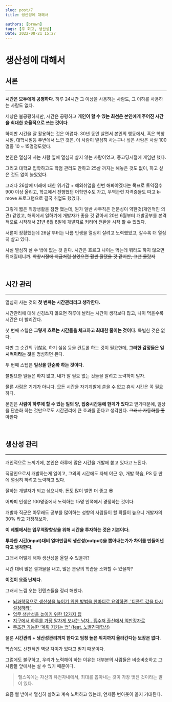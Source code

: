 ```yaml
---
slug: post/7
title: 생산성에 대해서

authors: [brown]
tags: [주 회고, 생산성]
Date: 2022-08-21 15:27
---
```


# 생산성에 대해서

## 서론

---

**시간은 모두에게 공평하다**. 하루 24시간 그 이상을 사용하는 사람도, 그 이하를 사용하는 사람도 없다.

세상은 불공평하지만, 시간은 공평하고 **개인이 할 수 있는 최선은 본인에게 주어진 시간을 최대한 효율적으로 쓰는 것이다**.

하지만 시간을 잘 활용하는 것은 어렵다. 30년 동안 살면서 본인의 행동에서, 혹은 학창시절, 대학시절등 주변에서 느낀 것은, 이 사람이 열심히 사는구나 싶은 사람은 사실 100명중 10 ~ 15명정도였다.

본인은 열심히 사는 사람 옆에 열심히 살지 않는 사람이었고, 중고딩시절에 게임만 했다.

그리고 대학교 입학하고도 학점 관리도 안하고 25살 까지는 해놓은 것도 없이, 하고 싶은 것도 없이 놀았었다.

그러다 26살에 미래에 대한 위기감 + 해외취업을 한번 해봐야겠다는 목표로 토익점수 900 이상 올리고, 학교에서 진행했던 어학연수도 가고, 무역관련 자격증들도 따고 k-move 프로그램으로 결국 취업도 했었다.

그렇게 짧은 직장생활을 잠깐 했는데, 뭔가 일반 사무직은 전문성이 약한것(개인적인 의견) 같았고, 해외에서 일하기에 개발자가 좋을 것 같아서 20년 6월부터 개발공부를 본격적으로 시작해서 21년 6월 8일에 개발자로 커리어 전환을 시작 할 수 있었다.

서론이 장황했는데 26살 부터는 나름 인생을 열심히 살려고 노력했었고, 갈수록 더 열심히 살고 있다.

사실 열심히 살 수 밖에 없는 것 같다. 시간은 흐르고 나이는 먹는데 뭐라도 하지 않으면 뒤쳐질테니까.
~~학창시절에 지금처럼 살았으면 훨씬 잘됐을 것 같지만, 그땐 몰랐지~~

<br />

## 시간 관리

---

열심히 사는 것의 **첫 번째는 시간관리라고 생각한다.**

시간관리에 대해 신경쓰지 않으면 하루에 날리는 시간이 생각보다 많고, 나이 먹을수록 시간은 더 빨리간다.

첫 번째 스텝은 **그렇게 흐르는 시간들을 체크하고 최대한 줄이는 것이다.** 특별한 것은 없다.

다만 그 순간의 귀찮음, 하기 싫음 등을 컨트롤 하는 것이 필요한데, **그러한 감정들은 일시적이라는 것**을 명심하면 된다.

두 번째 스텝은 **일상을 단순화 하는 것이다.**

불필요한 일들은 하지 않고, 내가 알 필요 없는 것들을 알려고 노력하지 말자.

물론 사람은 기계가 아니다. 모든 시간을 자기계발에 쏟을 수 없고 휴식 시간은 꼭 필요하다.

본인은 **사람이 하루에 할 수 있는 일의 양, 집중시간등에 한계가 있다**고 믿기때문에, 일상을 단순화 하는 것만으로도 시간관리에 큰 효과를 준다고 생각한다.
~~그래서 자동화를 좋아한다~~

<br />

## 생산성 관리

---

개인적으로 느끼기에, 본인은 하루에 많은 시간을 개발에 쏟고 있다고 느낀다.

직장인으로서 개발하는게 일이고, 그외의 시간에도 자체 야근 😵, 개발 학습, PS 등 딴에 열심히 하려고 노력하고 있다.

잘하는 개발자가 되고 싶으니까. 돈도 많이 벌면 더 좋고 😎

어짜피 인생은 100명중에서 노력하는 15명 안쪽에서 경쟁하는 것이다.

개발자 직군은 아무래도 공부를 많이하는 성향의 사람들이 할 확률이 높으니 개발자의 30% 라고 가정해보자.

**이 레벨에서는 업무역량향상을 위해 시간을 투자하는 것은 기본이다.**

**투자한 시간(input)대비 얼마만큼의 생산성(output)을 뽑아내는가가 차이를 만들어낸다고 생각한다.**

그래서 어떻게 해야 생산성을 올릴 수 있을까?

시간 대비 많은 결과물을 내고, 많은 분량의 학습을 소화할 수 있을까?

**이것이 요즘 난제다.**

그래서 느낌 오는 컨텐츠들을 정리 해봤다.

- [뇌과학적으로 생산성을 높이기 위한 방법을 한마디로 요약하면, '디폴트 값을 다시 설정하라'.](https://brunch.co.kr/@gleet/28)
- [업무 생산성을 높이기 위한 12가지 팁](https://asana.com/ko/resources/how-to-be-more-productive)
- [지구에서 하루를 가장 알차게 보내는 남자.. 흙수저 출신에서 억만장자로](https://www.youtube.com/watch?v=F03indgufL0&t=345s)
- [무조건 가능한 ‘계획 지키는 법’ (feat. 노벨경제학상)](https://www.youtube.com/watch?v=gupnBJxtolI&t=157s)

물론 **시간관리 + 생산성관리까지 한다고 엄청 높은 위치까지 올라간다는 보장은 없다.**

학습에도 선천적인 역량 차이가 있다고 믿기 때문이다.

그럼에도 불구하고, 우리가 노력해야 하는 이유는 대부분의 사람들은 비슷비슷하고 그 사람들 앞에서는 설 수 있기 때문이다.

> 헬스쪽에는 자신의 유전자내에서, 최대를 뽑아내는 것이 가장 멋진 것이라는 말이 있다.

요즘 삘 받아서 열심히 살려고 계속 노력하고 있는데, 언제쯤 번아웃이 올지 기대된다.
